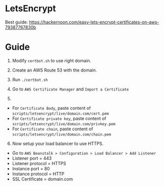 # LetsEncrypt

Best guide: https://hackernoon.com/easy-lets-encrypt-certificates-on-aws-79387767830b

# Guide

1) Modify `certbot.sh` to use right domain.

2) Create an AWS Route 53 with the domain.

3) Run `./certbot.sh`

4) Go to `AWS Certificate Manager` and `Import a Certificate`

5)  
- For `Certificate Body`, paste content of `scripts/letsencrypt/live/domain.com/cert.pem`
- For `Certificate private key`, paste content of `scripts/letsencrypt/live/domain.com/privkey.pem`
- For `Certificate chain`, paste content of `scripts/letsencrypt/live/domain.com/chain.pem`

6) Now setup your load balancer to use HTTPS.
- Go to `AWS Beanstalk > Configuration > Load Balancer > Add Listener`
- Listener port = 443
- Listener protocol = HTTPS
- Instance port = 80
- Instance protocol = HTTP
- SSL Certificate = domain.com
